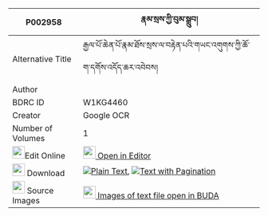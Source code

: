 |P002958|རྣམ་སྲས་ཀྱི་བུམ་སྒྲུབ། 
| --- | --- 
|Alternative Title |རྒྱལ་པོ་ཆེན་པོ་རྣམ་ཐོས་སྲས་ལ་བརྟེན་པའི་གཡང་འགུགས་ཀྱི་ཆོ་ག་དགོས་འདོད་ཆར་འབེབས།
|Author | 
|BDRC ID | W1KG4460
|Creator | Google OCR
|Number of Volumes| 1
|<img width="25" src="https://img.icons8.com/color/25/000000/edit-property.png">Edit Online| [<img width="25" src="https://avatars.githubusercontent.com/u/45091458?s=200&v=4"> Open in Editor](http://editor.openpecha.org/P002958)
|<img width="25" src="https://img.icons8.com/fluent/48/000000/download-2.png"/>  Download | [![](https://img.icons8.com/color/20/000000/txt.png)Plain Text](https://github.com/Openpecha/P002958/releases/download/v1/namse_kyi_bum_drub_plain_P002958.zip), [![](https://img.icons8.com/color/20/000000/txt.png)Text with Pagination](https://github.com/Openpecha/P002958/releases/download/v1/namse_kyi_bum_drub_pages_P002958.zip)
|<img width="25" src="https://img.icons8.com/plasticine/100/000000/pictures-folder.png"/>  Source Images | [<img width="25" src="https://library.bdrc.io/icons/BUDA-small.svg"> Images of text file open in BUDA](https://library.bdrc.io/show/bdr:W1KG4460)